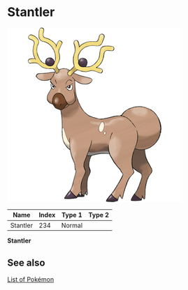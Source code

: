 # Stantler


![Stantler](images/234.png)

| **Name** | **Index** | **Type 1** | **Type 2** |
|----|----|----|----|
| Stantler | 234 | Normal  |  |

**Stantler** 

## See also

[List of Pokémon](../pokemon.md)
